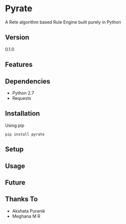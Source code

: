 # Pyrate
A Rete algorithm based Rule Engine built purely in Python

## Version
0.1.0

## Features


## Dependencies

* Python 2.7
* Requests

## Installation

Using pip

```
pip install pyrate
```

## Setup


## Usage


## Future


## Thanks To

* Akshata Puranik
* Meghana M R